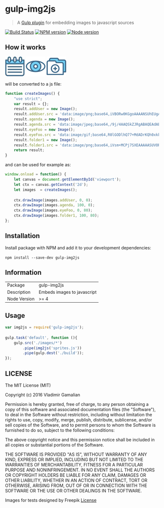 # gulp-img2js

> A [Gulp plugin](http://gulpjs.com/) for embedding images to javascript sources

[![Build Status](https://travis-ci.org/vladimirgamalian/gulp-img2js.svg?branch=master)](https://travis-ci.org/vladimirgamalian/gulp-img2js)
[![NPM version](https://img.shields.io/npm/v/gulp-img2js.svg)](https://www.npmjs.com/package/gulp-img2js)
[![Node version](https://img.shields.io/node/v/gulp-img2js.svg)](https://nodejs.org/)


## How it works

![Image](https://raw.githubusercontent.com/vladimirgamalian/gulp-img2js/master/test/images/agenda.jpg)
![Image](https://raw.githubusercontent.com/vladimirgamalian/gulp-img2js/master/test/images/eye_foo.gif)
![Image](https://raw.githubusercontent.com/vladimirgamalian/gulp-img2js/master/test/images/folder-1.png)

will be converted to a js file:

```js
function createImages() {
    "use strict";
    var result = {};
    result.addUser = new Image();
    result.addUser.src = 'data:image/png;base64,iVBORw0KGgoAAAANSUhEUgAAT...==';
    result.agenda = new Image();
    result.agenda.src = 'data:image/jpeg;base64,/9j/4AAQSkZJRgABAQEAdAB0M...==';
    result.eyeFoo = new Image();
    result.eyeFoo.src = 'data:image/gif;base64,R0lGODlhQ77+MdADrKQh0xkksgQ...=';
    result.folder1 = new Image();
    result.folder1.src = 'data:image/png;base64,iVsm+MCPj7SXEAAAAASUVORK5C...=';
    return result;
}
```

and can be used for example as:

```js
window.onload = function() {
	let canvas = document.getElementById('viewport');
	let ctx = canvas.getContext('2d');
	let images  = createImages();

	ctx.drawImage(images.addUser, 0, 0);
	ctx.drawImage(images.agenda, 100, 0);
	ctx.drawImage(images.eyeFoo, 0, 80);
	ctx.drawImage(images.folder1, 100, 80);
};
```


## Installation

Install package with NPM and add it to your development dependencies:

`npm install --save-dev gulp-img2js`

## Information

<table>
<tr>
<td>Package</td><td>gulp-img2js</td>
</tr>
<tr>
<td>Description</td>
<td>Embeds images to javascript</td>
</tr>
<tr>
<td>Node Version</td>
<td>>= 4</td>
</tr>
</table>

## Usage

```js
var img2js = require('gulp-img2js');

gulp.task('default', function (){
	gulp.src('./images/*')
		.pipe(img2js('sprites.js'))
		.pipe(gulp.dest('./build'));
});
```

## LICENSE

The MIT License (MIT)

Copyright (c) 2016 Vladimir Gamalian

Permission is hereby granted, free of charge, to any person obtaining a copy
of this software and associated documentation files (the "Software"), to deal
in the Software without restriction, including without limitation the rights
to use, copy, modify, merge, publish, distribute, sublicense, and/or sell
copies of the Software, and to permit persons to whom the Software is
furnished to do so, subject to the following conditions:

The above copyright notice and this permission notice shall be included in all
copies or substantial portions of the Software.

THE SOFTWARE IS PROVIDED "AS IS", WITHOUT WARRANTY OF ANY KIND, EXPRESS OR
IMPLIED, INCLUDING BUT NOT LIMITED TO THE WARRANTIES OF MERCHANTABILITY,
FITNESS FOR A PARTICULAR PURPOSE AND NONINFRINGEMENT. IN NO EVENT SHALL THE
AUTHORS OR COPYRIGHT HOLDERS BE LIABLE FOR ANY CLAIM, DAMAGES OR OTHER
LIABILITY, WHETHER IN AN ACTION OF CONTRACT, TORT OR OTHERWISE, ARISING FROM,
OUT OF OR IN CONNECTION WITH THE SOFTWARE OR THE USE OR OTHER DEALINGS IN THE
SOFTWARE.


Images for tests designed by Freepik
[License](http://file005.flaticon.com/downloads/license/license.pdf)
